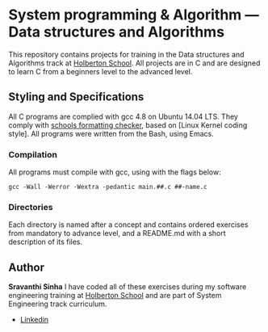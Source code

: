 # System programming & Algorithm ― Data structures and Algorithms 

This repository contains projects for training in the Data structures and Algorithms  track  at [Holberton School](https://holbertonschool.com). All projects are in C and are designed to learn C from a beginners level to the advanced level. 

## Styling and Specifications
All C programs are complied with gcc 4.8 on Ubuntu 14.04 LTS. They comply with [schools formatting checker](https://github.com/holbertonschool/Betty), based on [Linux Kernel coding style]. All programs were written from the Bash, using Emacs. 

### Compilation
All programs must compile with gcc, using with the flags below:
```
gcc -Wall -Werror -Wextra -pedantic main.##.c ##-name.c
```
### Directories
Each directory is named after a concept and contains ordered exercises from mandatory to advance level, and a README.md with a short description of its files.
## Author
**Sravanthi Sinha**
I have coded all of these exercises during my software engineering training at [Holberton School](https://holbertonschool.com) and are part of System Engineering  track curriculum.
* [Linkedin](https://www.linkedin.com/in/sravanthisinha)
